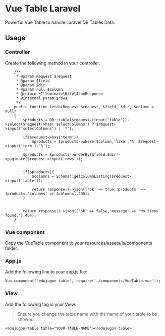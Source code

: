 # Vue Table Laravel

Powerful Vue Table to handle Laravel DB Tables Data.

## Usage

### Controller

Create the following method in your controller.

```
    /**
     * @param Request $request
     * @param $field
     * @param $dir
     * @param null $column
     * @return \Illuminate\Http\JsonResponse
     * @internal param $rows
     */
    public function fetch(Request $request, $field, $dir, $column = null)
    {
        $products = DB::table($request->input('table'))->select($request->has('selectColumns') ? $request->input('selectColumns') : '*');

        if($request->has('term'))
            $products = $products->where($column,'like','%'.$request->input('term').'%');

        $products = $products->orderBy($field,$dir)->paginate($request->input('rows'));


        if($products){
            $columns = Schema::getColumnListing($request->input('table'));

            return response()->json(['ok' => true,'products' => $products,'columns' => $columns],200);
        }


        return response()->json(['ok' => false,'message' => 'No items found.'],404);
    }
```

### Vue component

Copy the VueTable component to your resources/assets/js/components folder.

### App.js

Add the following line to your app.js file:

```
Vue.component('edujugon-table', require('./components/VueTable.vue'));
```

### View

Add the following tag in your View:

> Ensure you change the table name with the name of your table to be showed.

```
<edujugon-table table="YOUR-TABLE-NAME"></edujugon-table>
```
